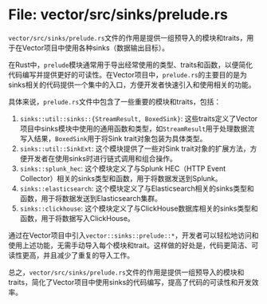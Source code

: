 # File: vector/src/sinks/prelude.rs

`vector/src/sinks/prelude.rs`文件的作用是提供一组预导入的模块和traits，用于在Vector项目中使用各种sinks（数据输出目标）。

在Rust中，`prelude`模块通常用于导出经常使用的类型、traits和函数，以便简化代码编写并提供更好的可读性。在Vector项目中，`prelude.rs`的主要目的是为sinks相关的代码提供一个集中的入口，方便开发者快速引入和使用相关的功能。

具体来说，`prelude.rs`文件中包含了一些重要的模块和traits，包括：

1. `sinks::util::sinks::{StreamResult, BoxedSink}`: 这些traits定义了Vector项目中sinks模块中使用的通用函数和类型，如`StreamResult`用于处理数据流写入结果，`BoxedSink`用于将Sink trait对象包装为具体类型。
2. `sinks::util::SinkExt`: 这个模块提供了一些对Sink trait对象的扩展方法，方便开发者在使用sinks时进行链式调用和组合操作。
3. `sinks::splunk_hec`: 这个模块定义了与Splunk HEC（HTTP Event Collector）相关的sinks类型和函数，用于将数据发送到Splunk。
4. `sinks::elasticsearch`: 这个模块定义了与Elasticsearch相关的sinks类型和函数，用于将数据发送到Elasticsearch集群。
5. `sinks::clickhouse`: 这个模块定义了与ClickHouse数据库相关的sinks类型和函数，用于将数据写入ClickHouse。

通过在Vector项目中引入`vector::sinks::prelude::*`，开发者可以轻松地访问和使用上述功能，无需手动导入每个模块和trait。这样做的好处是，代码更简洁、可读性更高，并且减少了重复的导入工作。

总之，`vector/src/sinks/prelude.rs`文件的作用是提供一组预导入的模块和traits，简化了Vector项目中使用sinks的代码编写，提高了代码的可读性和开发效率。

